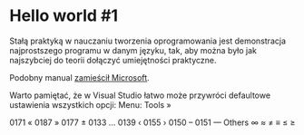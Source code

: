 # Hello world #1

Stałą praktyką w nauczaniu tworzenia oprogramowania jest demonstracja najprostszego programu w danym języku, tak, aby można było jak najszybciej do teorii dołączyć umiejętności praktyczne.

Podobny manual [zamieścił Microsoft](https://www.visualstudio.com/vs/support/#!articles/816-6458-hello-world-in-c-using-visual-studio-2015).

Warto pamiętać, że w Visual Studio łatwo może przywróci defaultowe ustawienia wszystkich opcji:
Menu: Tools » 

0171 «
0187 »
0177 ±
0133 …
0139 ‹
0155 ›
0150 –
0151 —
Others ∞ ≈ ≠ ≡ ≤ ≥
